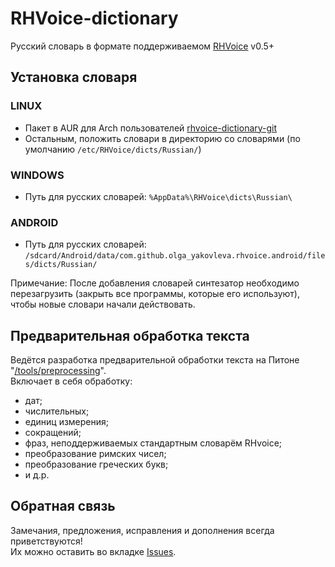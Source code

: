 RHVoice-dictionary
==================

Русский словарь в формате поддерживаемом [RHVoice](https://github.com/Olga-Yakovleva/RHVoice) v0.5+

## Установка словаря

### LINUX
* Пакет в AUR для Arch пользователей [rhvoice-dictionary-git](https://aur.archlinux.org/packages/rhvoice-dictionary-git/)
* Остальным, положить словари в директорию со словарями (по умолчанию `/etc/RHVoice/dicts/Russian/`)

### WINDOWS
* Путь для русских словарей: `%AppData%\RHVoice\dicts\Russian\`

### ANDROID
* Путь для русских словарей: `/sdcard/Android/data/com.github.olga_yakovleva.rhvoice.android/files/dicts/Russian/`

Примечание: После добавления словарей синтезатор необходимо перезагрузить (закрыть все программы, которые его используют), чтобы новые словари начали действовать.

## Предварительная обработка текста
Ведётся разработка предварительной обработки текста на Питоне "[/tools/preprocessing](https://github.com/vantu5z/RHVoice-dictionary/tree/master/tools/preprocessing)".<br>
Включает в себя обработку:

- дат;
- числительных;
- единиц измерения;
- сокращений;
- фраз, неподдерживаемых стандартным словарём RHvoice;
- преобразование римских чисел;
- преобразование греческих букв;
- и д.р.

## Обратная связь
Замечания, предложения, исправления и дополнения всегда приветствуются! <br>
Их можно оставить во вкладке [Issues](https://github.com/vantu5z/RHVoice-dictionary/issues).
